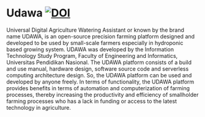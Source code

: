# Udawa [![DOI](https://zenodo.org/badge/DOI/10.5281/zenodo.5774602.svg)](https://doi.org/10.5281/zenodo.5774602)
Universal Digital Agriculture Watering Assistant or known by the brand name UDAWA, is an open-source precision farming platform designed and developed to be used by small-scale farmers especially in hydroponic based growing system. UDAWA was developed by the Information Technology Study Program, Faculty of Engineering and Informatics, Universitas Pendidikan Nasional. The UDAWA platform consists of a build and use manual, hardware design, software source code and serverless computing architecture design. So, the UDAWA platform can be used and developed by anyone freely. In terms of functionality, the UDAWA platform provides benefits in terms of automation and computerization of farming processes, thereby increasing the productivity and efficiency of smallholder farming processes who has a lack in funding or access to the latest technology in agriculture.
